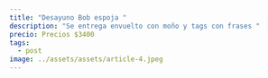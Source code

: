 ```yaml
---
title: "Desayuno Bob espoja "
description: "Se entrega envuelto con moño y tags con frases "
precio: Precios $3400
tags:
  - post
image: ../assets/assets/article-4.jpeg
---
```

